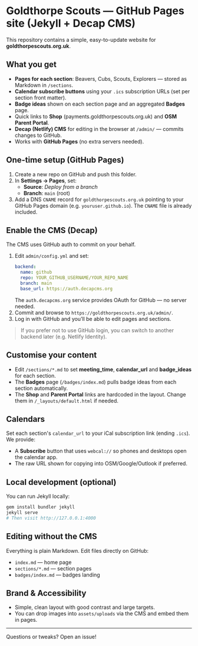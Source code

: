 # Goldthorpe Scouts — GitHub Pages site (Jekyll + Decap CMS)

This repository contains a simple, easy-to-update website for **goldthorpescouts.org.uk**.

## What you get

- **Pages for each section**: Beavers, Cubs, Scouts, Explorers — stored as Markdown in `/sections`.
- **Calendar subscribe buttons** using your `.ics` subscription URLs (set per section front matter).
- **Badge ideas** shown on each section page and an aggregated **Badges** page.
- Quick links to **Shop** (payments.goldthorpescouts.org.uk) and **OSM Parent Portal**.
- **Decap (Netlify) CMS** for editing in the browser at `/admin/` — commits changes to GitHub.
- Works with **GitHub Pages** (no extra servers needed).

## One-time setup (GitHub Pages)

1. Create a new repo on GitHub and push this folder.
2. In **Settings → Pages**, set:
   - **Source**: *Deploy from a branch*
   - **Branch**: `main` (root)
3. Add a DNS `CNAME` record for `goldthorpescouts.org.uk` pointing to your GitHub Pages domain (e.g. `youruser.github.io`). The `CNAME` file is already included.

## Enable the CMS (Decap)

The CMS uses GitHub auth to commit on your behalf.

1. Edit `admin/config.yml` and set:
   ```yaml
   backend:
     name: github
     repo: YOUR_GITHUB_USERNAME/YOUR_REPO_NAME
     branch: main
     base_url: https://auth.decapcms.org
   ```
   The `auth.decapcms.org` service provides OAuth for GitHub — no server needed.
2. Commit and browse to `https://goldthorpescouts.org.uk/admin/`.
3. Log in with GitHub and you’ll be able to edit pages and sections.

> If you prefer not to use GitHub login, you can switch to another backend later (e.g. Netlify Identity).

## Customise your content

- Edit `/sections/*.md` to set **meeting_time**, **calendar_url** and **badge_ideas** for each section.
- The **Badges** page (`/badges/index.md`) pulls badge ideas from each section automatically.
- The **Shop** and **Parent Portal** links are hardcoded in the layout. Change them in `/_layouts/default.html` if needed.

## Calendars

Set each section's `calendar_url` to your iCal subscription link (ending `.ics`). We provide:
- A **Subscribe** button that uses `webcal://` so phones and desktops open the calendar app.
- The raw URL shown for copying into OSM/Google/Outlook if preferred.

## Local development (optional)

You can run Jekyll locally:

```bash
gem install bundler jekyll
jekyll serve
# Then visit http://127.0.0.1:4000
```

## Editing without the CMS

Everything is plain Markdown. Edit files directly on GitHub:
- `index.md` — home page
- `sections/*.md` — section pages
- `badges/index.md` — badges landing

## Brand & Accessibility

- Simple, clean layout with good contrast and large targets.
- You can drop images into `assets/uploads` via the CMS and embed them in pages.

---

Questions or tweaks? Open an issue!
